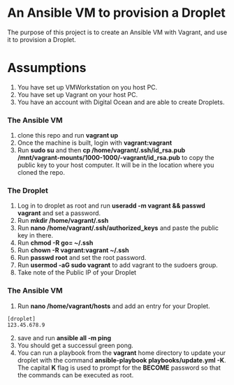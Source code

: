 # An Ansible VM to provision a Droplet
The purpose of this project is to create an Ansible VM with Vagrant, and use it to provision a Droplet.

# Assumptions
1. You have set up VMWorkstation on you host PC.
2. You have set up Vagrant on your host PC.
3. You have an account with Digital Ocean and are able to create Droplets.

### The Ansible VM
1. clone this repo and run **vagrant up**
2. Once the machine is built, login with **vagrant:vagrant** 
3. Run **sudo su** and then **cp /home/vagrant/.ssh/id_rsa.pub /mnt/vagrant-mounts/1000-1000/-vagrant/id_rsa.pub** to copy the public key to your host computer. It will be in the location where you cloned the repo.

### The Droplet
1. Log in to droplet as root and run **useradd -m vagrant && passwd vagrant** and set a password.
2. Run **mkdir /home/vagrant/.ssh**
3. Run **nano /home/vagrant/.ssh/authorized_keys** and paste the public key in there.
4. Run **chmod -R go= ~/.ssh**
5. Run **chown -R vagrant:vagrant ~/.ssh**
6. Run **passwd root** and set the root password.
7. Run **usermod -aG sudo vagrant** to add vagrant to the sudoers group.
8. Take note of the Public IP of your Droplet

### The Ansible VM
1. Run **nano /home/vagrant/hosts** and add an entry for your Droplet. 
```
[droplet]
123.45.678.9
```
2. save and run **ansible all -m ping**
3. You should get a successul green pong.
4. You can run a playbook from the **vagrant** home directory to update your droplet with the command **ansible-playbook playbooks/update.yml -K**. The capital **K** flag is used to prompt for the **BECOME** password so that the commands can be executed as root.
